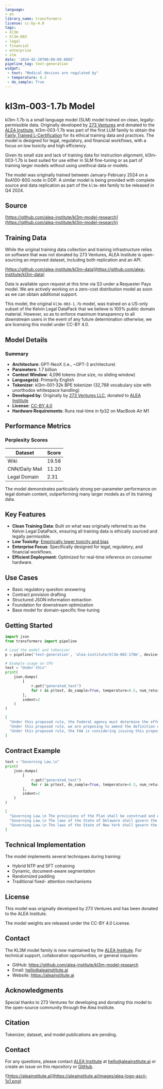```yaml
---
language:
- en
library_name: transformers
license: cc-by-4.0
tags:
- kl3m
- kl3m-003
- legal
- financial
- enterprise
- slm
date: '2024-02-20T00:00:00.000Z'
pipeline_tag: text-generation
widget:
 - text: "Medical devices are regulated by"
 - temperature: 0.3
 - do_sample: True
---
```


# kl3m-003-1.7b Model

kl3m-1.7b is a small language model (SLM) model trained on clean, legally-permissible data. Originally 
developed by [273 Ventures](https://273ventures.com) and donated to the [ALEA Institute](https://aleainstitute.ai), 
kl3m-003-1.7b was part of the first LLM family to obtain the [Fairly Trained L-Certification](https://www.fairlytrained.org/certifications)
for its ethical training data and practices. The model is designed for legal, regulatory, and financial workflows,
with a focus on low toxicity and high efficiency.

Given its small size and lack of training data for instruction alignment, kl3m-003-1.7b is best suited for use either in
SLM fine-tuning or as part of training larger models without using unethical data or models.

The model was originally trained between January-February 2024 on a 8xA100-80G node in DDP.  A similar model is
being provided with complete source and data replication as part of the `kl3m-004` family to be released in Q4 2024.

## Source

[https://github.com/alea-institute/kl3m-model-research](https://github.com/alea-institute/kl3m-model-research)


## Training Data
While the original training data collection and training infrastructure relies on software that was not donated by
273 Ventures, ALEA Institute is open-sourcing an improved dataset, including both replication and an API.

[https://github.com/alea-institute/kl3m-data](https://github.com/alea-institute/kl3m-data)

Data is available upon request at this time via S3 under a Requester Pays model.  We are actively working on a
zero-cost distribution model as soon as we can obtain additional support.

This model, the original `kl3m-003-1.7b` model, was trained on a US-only subset of the Kelvin Legal DataPack that
we believe is 100% public domain material. However, so as to enforce maximum transparency to all 
downstream users in the event of any future determination otherwise, we are licensing this model under CC-BY 4.0.

## Model Details

### Summary
- **Architecture**: GPT-NeoX (i.e., ~GPT-3 architecture)
- **Parameters**: 1.7 billion
- **Context Window**: 4,096 tokens (true size, no sliding window)
- **Language(s)**: Primarily English
- **Tokenizer**: kl3m-001-32k BPE tokenizer (32,768 vocabulary size with unorthodox whitespace handling)
- **Developed by**: Originally by [273 Ventures LLC](https://273ventures.com), donated to [ALEA Institute](https://aleainstitute.ai)
- **License**: [CC-BY 4.0](https://creativecommons.org/licenses/by/4.0/)
- **Hardware Requirements**: Runs real-time in fp32 on MacBook Air M1

## Performance Metrics

### Perplexity Scores
| Dataset        | Score  |
|---------------|--------|
| Wiki          | 19.58  |
| CNN/Daily Mail| 11.20  |
| Legal Domain  | 2.31   |

The model demonstrates particularly strong per-parameter performance on legal domain content, outperforming many 
larger models as of its training data.

## Key Features

- **Clean Training Data**: Built on what was originally referred to as the Kelvin Legal DataPack, ensuring all training data is ethically sourced and legally permissible.
- **Low Toxicity**: [Empirically lower toxicity and bias](https://github.com/alea-institute/kl3m-toxicity)
- **Enterprise Focus**: Specifically designed for legal, regulatory, and financial workflows.
- **Efficient Deployment**: Optimized for real-time inference on consumer hardware.

## Use Cases

- Basic regulatory question answering
- Contract provision drafting
- Structured JSON information extraction
- Foundation for downstream optimization
- Base model for domain-specific fine-tuning

## Getting Started

```python
import json
from transformers import pipeline

# Load the model and tokenizer
p = pipeline('text-generation', 'alea-institute/kl3m-002-170m', device='cpu')

# Example usage on CPU
text = "Under this"
print(
    json.dumps(
        [
            r.get("generated_text")
            for r in p(text, do_sample=True, temperature=0.5, num_return_sequences=3, max_new_tokens=32)
        ], 
        indent=2
    )
)
```

```json
[
  "Under this proposed rule, the Federal agency must determine the effect on State, local, and",
  "Under this proposed rule, we are proposing to amend the definition of \u201ccovered product\u201d in ",
  "Under this proposed rule, the FAA is considering issuing this proposed rule after evaluating the information"
]
```

## Contract Example
```python
text = "Governing Law.\n"
print(
    json.dumps(
        [
            r.get("generated_text")
            for r in p(text, do_sample=True, temperature=0.3, num_return_sequences=3, max_new_tokens=32)
        ], 
        indent=2
    )
)
```

```json
[
  "Governing Law.\n The provisions of the Plan shall be construed and enforced in accordance with",
  "Governing Law.\n The laws of the State of Delaware shall govern the validity, construction, and",
  "Governing Law.\n The laws of the State of New York shall govern the validity, construction, enforcement"
]
```

## Technical Implementation

The model implements several techniques during training:

- Hybrid NTP and SFT cotraining
- Dynamic, document-aware segmentation
- Randomized padding
- Traditional fixed- attention mechanisms

## License

This model was originally developed by 273 Ventures and has been donated to the ALEA Institute. 

The model weights are released under the CC-BY 4.0 License.

## Contact

The KL3M model family is now maintained by the [ALEA Institute](https://aleainstitute.ai). For technical support, collaboration opportunities, or general inquiries:
 
- GitHub: https://github.com/alea-institute/kl3m-model-research
- Email: hello@aleainstitute.ai
- Website: https://aleainstitute.ai

## Acknowledgments

Special thanks to 273 Ventures for developing and donating this model to the open-source community through the Alea Institute.


## Citation

Tokenizer, dataset, and model publications are pending.

## Contact

For any questions, please contact [ALEA Institute](https://aleainstitute.ai) at [hello@aleainstitute.ai](mailto:hello@aleainstitute.ai) or
create an issue on this repository or [GitHub](https://github.com/alea-institute/kl3m-model-research).

![https://aleainstitute.ai](https://aleainstitute.ai/images/alea-logo-ascii-1x1.png)